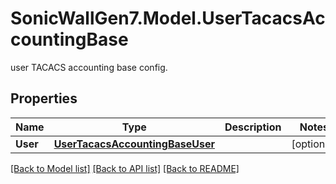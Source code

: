 # SonicWallGen7.Model.UserTacacsAccountingBase
user TACACS accounting base config.

## Properties

Name | Type | Description | Notes
------------ | ------------- | ------------- | -------------
**User** | [**UserTacacsAccountingBaseUser**](UserTacacsAccountingBaseUser.md) |  | [optional] 

[[Back to Model list]](../README.md#documentation-for-models) [[Back to API list]](../README.md#documentation-for-api-endpoints) [[Back to README]](../README.md)

